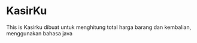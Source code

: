 # KasirKu
This is Kasirku dibuat untuk menghitung total harga barang dan kembalian, menggunakan bahasa java
